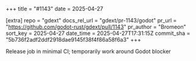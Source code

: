 +++
title = "#1143"
date = 2025-04-27

[extra]
repo = "gdext"
docs_rel_url = "gdext/pr-1143/godot"
pr_url = "https://github.com/godot-rust/gdext/pull/1143"
pr_author = "Bromeon"
sort_key = 2025-04-27
date_time = 2025-04-27T17:31:15Z
commit_sha = "5b736f2adf2ddf2918dae9145f38f4f86a58f6a3"
+++

Release job in minimal CI; temporarily work around Godot blocker

